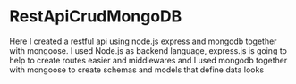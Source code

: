 # RestApiCrudMongoDB
Here I created a restful api using node.js express and mongodb together with mongoose. 
I used Node.js as  backend language, express.js is going to help to create routes 
easier and middlewares and I used mongodb together with mongoose to create schemas 
and models that define data looks
